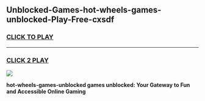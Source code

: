 
## Unblocked-Games-hot-wheels-games-unblocked-Play-Free-cxsdf
<h3>
<a href="https://premium76.site?title=hot-wheels-games-unblocked&ref=23A">CLICK TO PLAY</a></h3>
<hr>

<h3>
<a href="https://premium76.site?title=hot-wheels-games-unblocked&ref=23A">CLICK 2 PLAY</a>
  
</h3>

<a href="https://premium76.site?title=hot-wheels-games-unblocked&ref=23A"><img src="https://clearcache.store/games.png"></a>


**hot-wheels-games-unblocked games unblocked: Your Gateway to Fun and Accessible Online Gaming**
